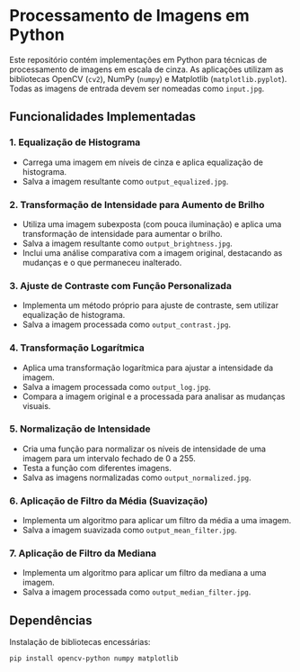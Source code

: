 # Processamento de Imagens em Python

Este repositório contém implementações em Python para  técnicas de processamento de imagens em escala de cinza. As aplicações utilizam as bibliotecas OpenCV (`cv2`), NumPy (`numpy`) e Matplotlib (`matplotlib.pyplot`). Todas as imagens de entrada devem ser nomeadas como `input.jpg`.

## Funcionalidades Implementadas

### 1. Equalização de Histograma
- Carrega uma imagem em níveis de cinza e aplica equalização de histograma.
- Salva a imagem resultante como `output_equalized.jpg`.

### 2. Transformação de Intensidade para Aumento de Brilho
- Utiliza uma imagem subexposta (com pouca iluminação) e aplica uma transformação de intensidade para aumentar o brilho.
- Salva a imagem resultante como `output_brightness.jpg`.
- Inclui uma análise comparativa com a imagem original, destacando as mudanças e o que permaneceu inalterado.

### 3. Ajuste de Contraste com Função Personalizada
- Implementa um método próprio para ajuste de contraste, sem utilizar equalização de histograma.
- Salva a imagem processada como `output_contrast.jpg`.

### 4. Transformação Logarítmica
- Aplica uma transformação logarítmica para ajustar a intensidade da imagem.
- Salva a imagem processada como `output_log.jpg`.
- Compara a imagem original e a processada para analisar as mudanças visuais.

### 5. Normalização de Intensidade
- Cria uma função para normalizar os níveis de intensidade de uma imagem para um intervalo fechado de 0 a 255.
- Testa a função com diferentes imagens.
- Salva as imagens normalizadas como `output_normalized.jpg`.

### 6. Aplicação de Filtro da Média (Suavização)
- Implementa um algoritmo para aplicar um filtro da média a uma imagem.
- Salva a imagem suavizada como `output_mean_filter.jpg`.

### 7. Aplicação de Filtro da Mediana
- Implementa um algoritmo para aplicar um filtro da mediana a uma imagem.
- Salva a imagem processada como `output_median_filter.jpg`.

## Dependências
Instalação de bibliotecas encessárias:
```bash
pip install opencv-python numpy matplotlib
```


